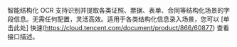 

智能结构化 OCR 支持识别并提取各类证照、票据、表单、合同等结构化场景的字段信息。无需任何配置，灵活高效。适用于各类结构化信息录入场景，您可以 [单击此处] 快速(https://cloud.tencent.com/document/product/866/60877) 查看接口描述。
